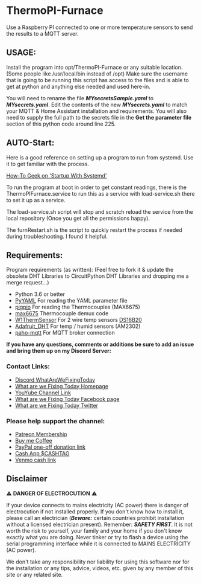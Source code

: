 # ThermoPI-Furnace
Use a Raspberry PI connected to one or more temperature sensors to send the results to a MQTT server.
## USAGE:
Install the program into opt/ThermoPI-Furnace or any suitable location. (Some people like /usr/local/bin instead of /opt)  Make sure the username that is going to be running this script has access to the files and is able to get at python and anything else needed and used here-in.

You will need to rename the file ***MYsecretsSample.yaml*** to ***MYsecrets.yaml***.
Edit the contents of the new ***MYsecrets.yaml*** to match your MQTT & Home Assistant installation and requirements.  You will also need to supply the full path to the secrets file in the **Get the parameter file** section of this python code around line 225.

## AUTO-Start:
Here is a good reference on setting up a program to run from systemd. Use it to get familiar with the process.   

[How-To Geek on 'Startup With Systemd'](https://www.howtogeek.com/687970/how-to-run-a-linux-program-at-startup-with-systemd/)

To run the program at boot in order to get constant readings, there is the ThermoPIFurnace.service to run this as a service with load-service.sh there to set it up as a service.

The load-service.sh script will stop and scratch reload the service from the local repository (Once you get all the permissions happy).

The furnRestart.sh is the script to quickly restart the process if needed during troubleshooting.  I found it helpful.

## Requirements:
Program requirements (as written):  (Feel free to fork it & update the obsolete DHT Libraries to CircuitPython DHT Libraries and dropping me a merge request...)
+ Python 3.6 or better
+ [PyYAML](https://pypi.org/project/PyYAML/) For reading the YAML parameter file
+ [pigpio](http://abyz.co.uk/rpi/pigpio/python.html) For reading the Thermocouples (MAX6675)
+ [max6675](https://github.com/tdack/MAX6675) Thermocouple demux code
+ [W1ThermSensor](https://github.com/timofurrer/w1thermsensor) For 2 wire temp sensors [DS18B20](http://www.d3noob.org/2015/02/raspberry-pi-multiple-temperature.html)
+ [Adafruit_DHT](https://github.com/adafruit/Adafruit_Python_DHT) For temp / humid sensors (AM2302)
+ [paho-mqtt](https://pypi.org/project/paho-mqtt/) For MQTT broker connection

**If you have any questions, comments or additions be sure to add an issue and bring them up on my Discord Server:** 

### Contact Links:
* [Discord WhatAreWeFixingToday](https://discord.gg/Uhmhu3B)
* [What are we Fixing Today Homepage](https://www.WhatAreWeFixing.Today/)
* [YouYube Channel Link](https://bit.ly/WhatAreWeFixingTodaysYT)
* [What are we Fixing Today Facebook page](https://bit.ly/WhatAreWeFixingTodayFB)
* [What are we Fixing Today Twitter](https://bit.ly/WhatAreWeFixingTodayTW)

### Please help support the channel:
* [Patreon Membership](https://www.patreon.com/WhatAreWeFixingToday)
* [Buy me Coffee](https://www.buymeacoffee.com/SirGoodenough)
* [PayPal one-off donation link](https://www.paypal.me/SirGoodenough)
* [Cash App \$CASHTAG](https://cash.me/$SirGoodenough)
* [Venmo cash link](https://venmo.com/SirGoodenough)


## Disclaimer

:warning: **DANGER OF ELECTROCUTION** :warning:

If your device connects to mains electricity (AC power) there is danger of electrocution if not installed properly. If you don't know how to install it, please call an electrician (***Beware:*** certain countries prohibit installation without a licensed electrician present). Remember: _**SAFETY FIRST**_. It is not worth the risk to yourself, your family and your home if you don't know exactly what you are doing. Never tinker or try to flash a device using the serial programming interface while it is connected to MAINS ELECTRICITY (AC power).

We don't take any responsibility nor liability for using this software nor for the installation or any tips, advice, videos, etc. given by any member of this site or any related site.
